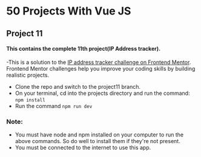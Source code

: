 # 50 Projects With Vue JS
## Project 11

#### This contains the complete 11th project(IP Address tracker).

-This is a solution to the [IP address tracker challenge on Frontend Mentor](https://www.frontendmentor.io/challenges/ip-address-tracker-I8-0yYAH0). Frontend Mentor challenges help you improve your coding skills by building realistic projects. 
- Clone the repo and switch to the project11 branch. 
- On your terminal, cd into the projects directory and run the command: ```npm install```
- Run the command ```npm run dev```

### Note:
- You must have node and npm installed on your computer to run the above commands. So do well to install them if they're not present.
- You must be connected to the internet to use this app.
